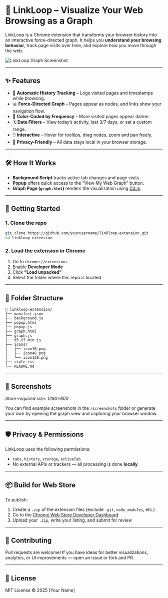 # 🔗 LinkLoop – Visualize Your Web Browsing as a Graph

LinkLoop is a Chrome extension that transforms your browser history into an interactive force-directed graph. It helps you **understand your browsing behavior**, track page visits over time, and explore how you move through the web.

![LinkLoop Graph Screenshot](screenshot.png)

---

## ✨ Features

- 🧠 **Automatic History Tracking** – Logs visited pages and timestamps while browsing.
- 📊 **Force-Directed Graph** – Pages appear as nodes, and links show your navigation flow.
- 🎨 **Color-Coded by Frequency** – More visited pages appear darker.
- 🗓️ **Date Filters** – View today’s activity, last 3/7 days, or set a custom range.
- 🖱️ **Interactive** – Hover for tooltips, drag nodes, zoom and pan freely.
- 💾 **Privacy-Friendly** – All data stays local in your browser storage.

---

## 🛠 How It Works

- **Background Script** tracks active tab changes and page visits.
- **Popup** offers quick access to the “View My Web Graph” button.
- **Graph Page (`graph.html`)** renders the visualization using [D3.js](https://d3js.org/).

---

## 🚀 Getting Started

### 1. Clone the repo
```bash
git clone https://github.com/yourusername/linkloop-extension.git
cd linkloop-extension
```

### 2. Load the extension in Chrome
1. Go to `chrome://extensions`
2. Enable **Developer Mode**
3. Click **“Load unpacked”**
4. Select the folder where this repo is located

---

## 📂 Folder Structure

```
📁 linkloop-extension/
├── manifest.json
├── background.js
├── popup.html
├── popup.js
├── graph.html
├── graph.js
├── d3.v7.min.js
├── icons/
│   ├── icon16.png
│   ├── icon48.png
│   └── icon128.png
├── style.css
└── README.md
```

---

## 📸 Screenshots

_Store-required size: 1280×800_

You can find example screenshots in the `/screenshots` folder or generate your own by opening the graph view and capturing your browser window.

---

## 🛡️ Privacy & Permissions

LinkLoop uses the following permissions:
- `tabs`, `history`, `storage`, `activeTab`
- No external APIs or trackers — all processing is done **locally**

---

## 📦 Build for Web Store

To publish:

1. Create a `.zip` of the extension files (exclude `.git`, `node_modules`, etc.)
2. Go to the [Chrome Web Store Developer Dashboard](https://chrome.google.com/webstore/devconsole)
3. Upload your `.zip`, write your listing, and submit for review

---

## 🙌 Contributing

Pull requests are welcome! If you have ideas for better visualizations, analytics, or UI improvements — open an issue or fork and PR.

---

## 📃 License

MIT License © 2025 [Your Name]
